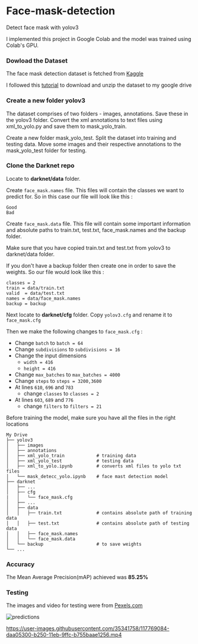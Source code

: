 # Face-mask-detection
Detect face mask with yolov3

I implemented this project in Google Colab and the model was trained using Colab's GPU.

### Dowload the Dataset
The face mask detection dataset is fetched from [Kaggle](https://www.kaggle.com/andrewmvd/face-mask-detection)

I followed this [tutorial](https://laptrinhx.com/how-to-download-kaggle-datasets-into-google-colab-via-google-drive-1107891156/)  to download and unzip the dataset to my google drive 

### Create a new folder yolov3
The dataset comprises of two folders - images, annotations. Save these in the yolov3 folder. Convert the xml annotations to text files using xml_to_yolo.py and save them to mask_yolo_train. 

Create a new folder mask_yolo_test. Split the dataset into training and testing data. Move some images and their respective annotations to the mask_yolo_test folder for testing.

### Clone the Darknet repo
Locate to **darknet/data** folder.

Create `face_mask.names` file. This files will contain the classes we want to predict for. So in this case our file will look like this :
```
Good
Bad
```


Create `face_mask.data` file. This file will contain some important information and absolute paths to train.txt, test.txt, face_mask.names and the backup folder. 

Make sure that you have copied train.txt and test.txt from yolov3 to darknet/data folder. 

If you don't have a backup folder then create one in order to save the weights. So our file would look like this : 
```
classes = 2
train = data/train.txt
valid  = data/test.txt
names = data/face_mask.names
backup = backup
```


Next locate to **darknet/cfg** folder.
Copy ```yolov3.cfg``` and rename it to ```face_mask.cfg```

Then we make the following changes to ```face_mask.cfg``` :
* Change ```batch``` to ```batch = 64```
* Change ```subdivisions``` to ```subdivisions = 16```
* Change the input dimensions
  -  ```width = 416```
  -  ```height = 416```
* Change ```max_batches``` to ```max_batches = 4000```
* Change ```steps``` to ```steps = 3200,3600```
* At lines ```610```, ```696``` and ```783``` 
  - change ```classes``` to ```classes = 2```
* At lines ```603```, ```689``` and ```776``` 
  - change ```filters``` to ```filters = 21```


Before training the model, make sure you have all the files in the right locations
```
My Drive
├── yolov3                    
│   ├── images          
│   ├── annotations         
│   ├── xml_yolo_train            # training data
│   ├── xml_yolo_test             # testing data
│   ├── xml_to_yolo.ipynb         # converts xml files to yolo txt files
│   └── mask_detecc_yolo.ipynb    # face mast detection model
├── darknet                    
│   ├── ...          
│   ├── cfg         
|   │   └── face_mask.cfg         
│   ├── ...         
│   ├── data         
│   │   ├── train.txt             # contains absolute path of training data
│   │   ├── test.txt              # contains absolute path of testing data
│   │   ├── face_mask.names   
│   │   └── face_mask.data
│   └── backup                    # to save weights
└── ...
```


### Accuracy
The Mean Average Precision(mAP) achieved was **85.25%**


### Testing
The images and video for testing were from [Pexels.com](https://www.pexels.com/)

![predictions](https://user-images.githubusercontent.com/35341758/117769052-d2e0ae80-b250-11eb-83f9-9c861448cedc.jpg)


https://user-images.githubusercontent.com/35341758/117769084-daa05300-b250-11eb-9ffc-b755baae1256.mp4


